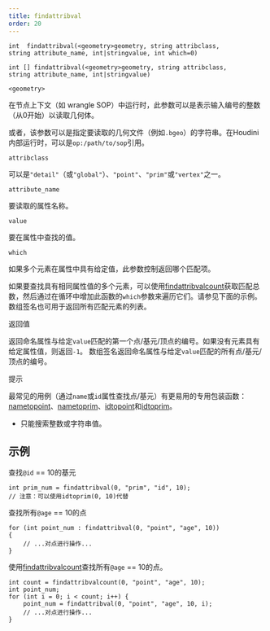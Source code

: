 ```yaml
---
title: findattribval
order: 20
---
```

`int  findattribval(<geometry>geometry, string attribclass, string attribute_name, int|stringvalue, int which=0)`

`int [] findattribval(<geometry>geometry, string attribclass, string attribute_name, int|stringvalue)`

`<geometry>`

在节点上下文（如 wrangle SOP）中运行时，此参数可以是表示输入编号的整数（从0开始）以读取几何体。

或者，该参数可以是指定要读取的几何文件（例如`.bgeo`）的字符串。在Houdini内部运行时，可以是`op:/path/to/sop`引用。

`attribclass`

可以是`"detail"`（或`"global"`）、`"point"`、`"prim"`或`"vertex"`之一。

`attribute_name`

要读取的属性名称。

`value`

要在属性中查找的值。

`which`

如果多个元素在属性中具有给定值，此参数控制返回哪个匹配项。

如果要查找具有相同属性值的多个元素，可以使用[findattribvalcount](findattribvalcount.html "返回具有特定值的整数或字符串属性的元素数量。")获取匹配总数，然后通过在循环中增加此函数的`which`参数来遍历它们。请参见下面的示例。
数组签名也可用于返回所有匹配元素的列表。

返回值

返回命名属性与给定`value`匹配的第一个点/基元/顶点的编号。如果没有元素具有给定属性值，则返回`-1`。
数组签名返回命名属性与给定`value`匹配的所有点/基元/顶点的编号。

提示

最常见的用例（通过`name`或`id`属性查找点/基元）有更易用的专用包装函数：[nametopoint](nametopoint.html "通过name属性查找点")、[nametoprim](nametoprim.html "通过name属性查找基元")、[idtopoint](idtopoint.html "通过id属性查找点")和[idtoprim](idtoprim.html "通过id属性查找基元")。

- 只能搜索整数或字符串值。

## 示例

查找`@id` == 10的基元

```vex
int prim_num = findattribval(0, "prim", "id", 10);
// 注意：可以使用idtoprim(0, 10)代替

```

查找所有`@age` == 10的点

```vex
for (int point_num : findattribval(0, "point", "age", 10))
{
    // ...对点进行操作...
}

```

使用[findattribvalcount](findattribvalcount.html "返回具有特定值的整数或字符串属性的元素数量。")查找所有`@age` == 10的点。

```vex
int count = findattribvalcount(0, "point", "age", 10);
int point_num;
for (int i = 0; i < count; i++) {
    point_num = findattribval(0, "point", "age", 10, i);
    // ...对点进行操作...
}

```
